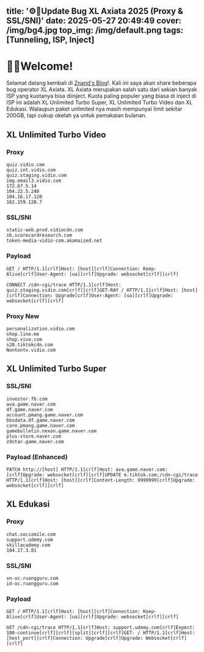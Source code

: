 title: '⚙️📲Update Bug XL Axiata 2025 (Proxy & SSL/SNI)'
date: 2025-05-27 20:49:49
cover: /img/bg4.jpg
top_img: /img/default.png
tags: [Tunneling, ISP, Inject]
---

# 👋🏻Welcome!

Selamat datang kembali di [Znand's Blog](https://znand.my.id/)!. Kali ini saya akan share beberapa bug operator XL Axiata. XL Axiata merupakan salah satu dari sekian banyak ISP yang kuotanya bisa diinject. Kuota paling populer yang biasa di inject di ISP ini adalah XL Unlimited Turbo Super, XL Unlimited Turbo Video dan XL Edukasi. Walaupun paket unlimited nya masih mempunyai limit sekitar 200GB, tapi cukup okelah ya untuk pemakaian bulanan.

## XL Unlimited Turbo Video

### Proxy
```
quiz.vidio.com
quiz.int.vidio.com
quiz.staging.vidio.com
img.email3.vidio.com
172.67.5.14
104.22.5.240
104.16.17.120
162.159.128.7
```

### SSL/SNI
```
static-web.prod.vidiocdn.com
sb.scorecardresearch.com
token-media-vidio-com.akamaized.net
```

### Payload
```
GET / HTTP/1.1[crlf]Host: [host][crlf]Connection: Keep-Alive[crlf]User-Agent: [ua][crlf]Upgrade: websocket[crlf][crlf]
```

```
CONNECT /cdn-cgi/trace HTTP/1.1[crlf]Host: quiz.staging.vidio.com[crlf][crlf]GET-RAY / HTTP/1.1[crlf]Host: [host][crlf]Connection: Upgrade[crlf]User-Agent: [ua][crlf]Upgrade: websocket[crlf][crlf]
```

### Proxy New
```
personalization.vidio.com
shop.line.me
shop.vivo.com
s20.tiktokcdn.com
Nontontv.vidio.com
```

## XL Unlimited Turbo Super

### SSL/SNI

```
investor.fb.com
ava.game.naver.com
df.game.naver.com
account.pmang.game.naver.com
bbsdata.df.game.naver.com
care.pmang.game.naver.com
gamebulletin.nexon.game.naver.com 
plus-store.naver.com
z9star.game.naver.com 
```

### Payload (Enhanced)
```
PATCH http://[host] HTTP/1.1[crlf]Host: ava.game.naver.com:[crlf]Upgrade: websocket[crlf][crlf]UPDATE m.tiktok.com:/cdn-cgi/trace HTTP/1.1[crlf]Host: [host][crlf]Content-Length: 9999999[crlf]Upgrade: websocket[crlf][crlf]
```

## XL Edukasi

### Proxy
```
chat.sociomile.com
support.udemy.com
skillacademy.com
104.17.3.81
```

### SSL/SNI
```
vn-oc.ruangguru.com
id-oc.ruangguru.com
```

### Payload
```
GET / HTTP/1.1[crlf]Host: [host][crlf]Connection: Keep-Alive[crlf]User-Agent: [ua][crlf]Upgrade: websocket[crlf][crlf]
```

```
GET /cdn-cgi/trace HTTP/1.1[crlf]Host: support.udemy.com[crlf]Expect: 100-continue[crlf][crlf][split][crlf][crlf]GET- / HTTP/1.1[crlf]Host: [host_port][crlf]Connection: Upgrade[crlf]Upgrade: Websocket[crlf][crlf]
```